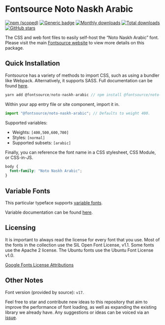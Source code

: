# Fontsource Noto Naskh Arabic

[![npm (scoped)](https://img.shields.io/npm/v/@fontsource/noto-naskh-arabic?color=brightgreen)](https://www.npmjs.com/package/@fontsource/noto-naskh-arabic) [![Generic badge](https://img.shields.io/badge/fontsource-passing-brightgreen)](https://github.com/fontsource/fontsource) [![Monthly downloads](https://badgen.net/npm/dm/@fontsource/noto-naskh-arabic)](https://github.com/fontsource/fontsource) [![Total downloads](https://badgen.net/npm/dt/@fontsource/noto-naskh-arabic)](https://github.com/fontsource/fontsource) [![GitHub stars](https://img.shields.io/github/stars/fontsource/fontsource.svg?style=social&label=Star)](https://github.com/fontsource/fontsource/stargazers)

The CSS and web font files to easily self-host the “Noto Naskh Arabic” font. Please visit the main [Fontsource website](https://fontsource.org/fonts/noto-naskh-arabic) to view more details on this package.

## Quick Installation

Fontsource has a variety of methods to import CSS, such as using a bundler like Webpack. Alternatively, it supports SASS. Full documentation can be found [here](https://fontsource.org/docs/introduction).

```javascript
yarn add @fontsource/noto-naskh-arabic // npm install @fontsource/noto-naskh-arabic
```

Within your app entry file or site component, import it in.

```javascript
import "@fontsource/noto-naskh-arabic"; // Defaults to weight 400.
```

Supported variables:

- Weights: `[400,500,600,700]`
- Styles: `[normal]`
- Supported subsets: `[arabic]`

Finally, you can reference the font name in a CSS stylesheet, CSS Module, or CSS-in-JS.

```css
body {
  font-family: "Noto Naskh Arabic";
}
```

## Variable Fonts

This particular typeface supports [variable fonts](https://developer.mozilla.org/en-US/docs/Web/CSS/CSS_Fonts/Variable_Fonts_Guide).

Variable documentation can be found [here](https://fontsource.org/docs/variable-fonts).

## Licensing

It is important to always read the license for every font that you use.
Most of the fonts in the collection use the SIL Open Font License, v1.1. Some fonts use the Apache 2 license. The Ubuntu fonts use the Ubuntu Font License v1.0.

[Google Fonts License Attributions](https://fonts.google.com/attribution)

## Other Notes

Font version (provided by source): `v17`.

Feel free to star and contribute new ideas to this repository that aim to improve the performance of font loading, as well as expanding the existing library we already have. Any suggestions or ideas can be voiced via an [issue](https://github.com/fontsource/fontsource/issues).
